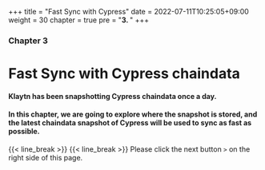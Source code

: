 +++
title = "Fast Sync with Cypress"
date = 2022-07-11T10:25:05+09:00
weight = 30
chapter = true
pre = "<b>3. </b>"
+++

### Chapter 3   

# Fast Sync with Cypress chaindata   

#### Klaytn has been snapshotting Cypress chaindata once a day. 
#### In this chapter, we are going to explore where the snapshot is stored, and the latest chaindata snapshot of Cypress will be used to sync as fast as possible.

{{< line_break >}}
{{< line_break >}}
Please click the next button ```>``` on the right side of this page.
